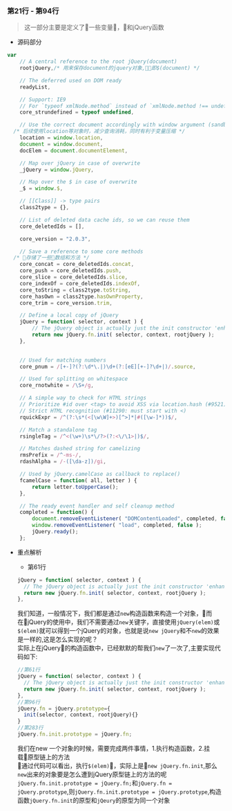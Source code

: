 ### 第21行 - 第94行
>这一部分主要是定义了一些变量，和jQuery函数
* 源码部分
```js
var
	// A central reference to the root jQuery(document)
	rootjQuery,/* 用来保存document的jquery对象,即$(document) */

	// The deferred used on DOM ready
	readyList,

	// Support: IE9
	// For `typeof xmlNode.method` instead of `xmlNode.method !== undefined`
	core_strundefined = typeof undefined,

	// Use the correct document accordingly with window argument (sandbox)
  /* 后续使用location等对象时，减少查询消耗，同时有利于变量压缩 */
	location = window.location,
	document = window.document,
	docElem = document.documentElement,

	// Map over jQuery in case of overwrite
	_jQuery = window.jQuery,

	// Map over the $ in case of overwrite
	_$ = window.$,

	// [[Class]] -> type pairs
	class2type = {},

	// List of deleted data cache ids, so we can reuse them
	core_deletedIds = [],

	core_version = "2.0.3",

	// Save a reference to some core methods
  /* 存储了一些数组和方法 */
	core_concat = core_deletedIds.concat,
	core_push = core_deletedIds.push,
	core_slice = core_deletedIds.slice,
	core_indexOf = core_deletedIds.indexOf,
	core_toString = class2type.toString,
	core_hasOwn = class2type.hasOwnProperty,
	core_trim = core_version.trim,

	// Define a local copy of jQuery
	jQuery = function( selector, context ) {
		// The jQuery object is actually just the init constructor 'enhanced'
		return new jQuery.fn.init( selector, context, rootjQuery );
	},
  

	// Used for matching numbers
	core_pnum = /[+-]?(?:\d*\.|)\d+(?:[eE][+-]?\d+|)/.source,

	// Used for splitting on whitespace
	core_rnotwhite = /\S+/g,

	// A simple way to check for HTML strings
	// Prioritize #id over <tag> to avoid XSS via location.hash (#9521)
	// Strict HTML recognition (#11290: must start with <)
	rquickExpr = /^(?:\s*(<[\w\W]+>)[^>]*|#([\w-]*))$/,

	// Match a standalone tag
	rsingleTag = /^<(\w+)\s*\/?>(?:<\/\1>|)$/,

	// Matches dashed string for camelizing
	rmsPrefix = /^-ms-/,
	rdashAlpha = /-([\da-z])/gi,

	// Used by jQuery.camelCase as callback to replace()
	fcamelCase = function( all, letter ) {
		return letter.toUpperCase();
	},

	// The ready event handler and self cleanup method
	completed = function() {
		document.removeEventListener( "DOMContentLoaded", completed, false );
		window.removeEventListener( "load", completed, false );
		jQuery.ready();
	};

```
* 重点解析  
  * 第61行
  ```js
  jQuery = function( selector, context ) {
    // The jQuery object is actually just the init constructor 'enhanced'
    return new jQuery.fn.init( selector, context, rootjQuery );
  },
  ```

  我们知道，一般情况下，我们都是通过`new`构造函数来构造一个对象，而在jQuery的使用中，我们不需要通过`new`关键字，直接使用`jQuery(elem)`或`$(elem)`就可以得到一个jQuery的对象，也就是说`new jQuery`和不`new`的效果是一样的,这是怎么实现的呢？  
  实际上在jQuery的构造函数中，已经默默的帮我们`new`了一次了,主要实现代码如下:

  ```js
  //第61行
  jQuery = function( selector, context ) {
    // The jQuery object is actually just the init constructor 'enhanced'
    return new jQuery.fn.init( selector, context, rootjQuery );
  },
  //第96行
  jQuery.fn = jQuery.prototype={
    init(selector, context, rootjQuery){}
  }
  //第283行
  jQuery.fn.init.prototype = jQuery.fn;
  ```

  我们在new 一个对象的时候，需要完成两件事情，1.执行构造函数，2.挂载原型链上的方法  
  通过代码可以看出，执行`$(elem)`，实际上是`new jQuery.fn.init`,那么`new`出来的对象要是怎么遭到jQuery原型链上的方法的呢
  `jQuery.fn.init.prototype = jQuery.fn;`和`jQuery.fn = jQuery.prototype`,则`jQuery.fn.init.prototype = jQuery.prototype`,构造函数`jQuery.fn.init`的原型和`jQeury`的原型为同一个对象